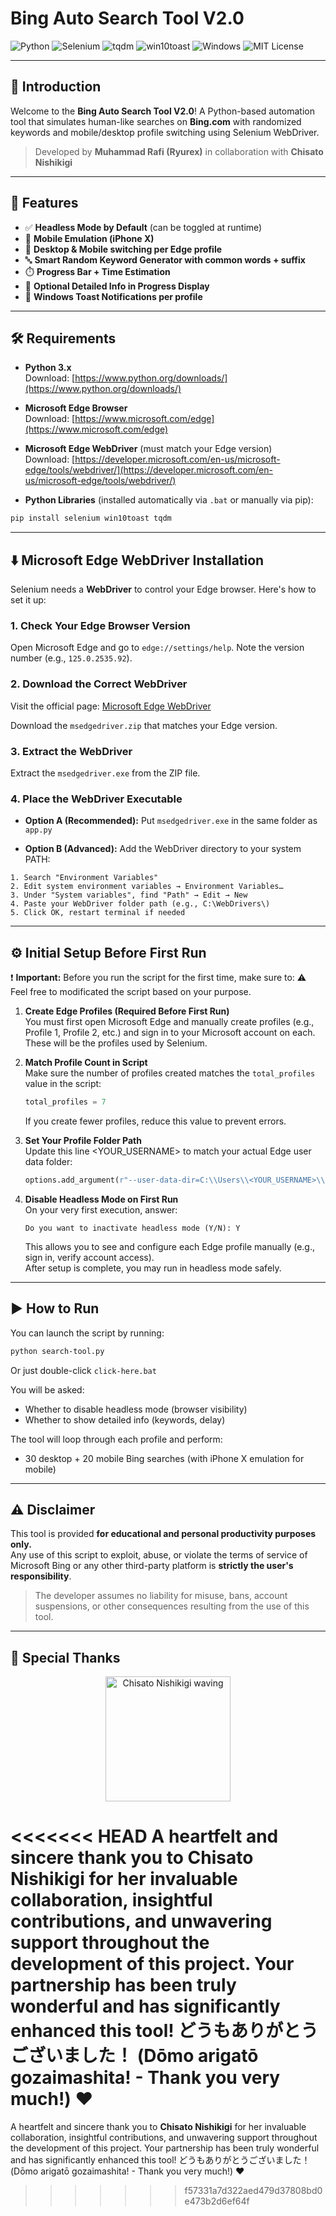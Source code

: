 # Bing Auto Search Tool V2.0

![Python](https://img.shields.io/badge/Python-3.x-blue.svg)
![Selenium](https://img.shields.io/badge/Selenium-Automation-green.svg)
![tqdm](https://img.shields.io/badge/tqdm-progress--bar-ff69b4)
![win10toast](https://img.shields.io/badge/win10toast-notifications-ffa500)
![Windows](https://img.shields.io/badge/OS-Windows-0078D6.svg)
![MIT License](https://img.shields.io/badge/License-MIT-yellow.svg)

---

## 🌟 Introduction

Welcome to the **Bing Auto Search Tool V2.0**!
A Python-based automation tool that simulates human-like searches on **Bing.com** with randomized keywords and mobile/desktop profile switching using Selenium WebDriver.

> Developed by **Muhammad Rafi (Ryurex)** in collaboration with **Chisato Nishikigi**

---

## 🚀 Features

* ✅ **Headless Mode by Default** (can be toggled at runtime)
* 📱 **Mobile Emulation (iPhone X)**
* 🔄 **Desktop & Mobile switching per Edge profile**
* 🔤 **Smart Random Keyword Generator with common words + suffix**
* ⏱️ **Progress Bar + Time Estimation**
* 💬 **Optional Detailed Info in Progress Display**
* 🔔 **Windows Toast Notifications per profile**

---

## 🛠️ Requirements

- **Python 3.x**  
  Download: [https://www.python.org/downloads/](https://www.python.org/downloads/)

- **Microsoft Edge Browser**  
  Download: [https://www.microsoft.com/edge](https://www.microsoft.com/edge)

- **Microsoft Edge WebDriver** (must match your Edge version)  
  Download: [https://developer.microsoft.com/en-us/microsoft-edge/tools/webdriver/](https://developer.microsoft.com/en-us/microsoft-edge/tools/webdriver/)

- **Python Libraries** (installed automatically via `.bat` or manually via pip):
```bash
pip install selenium win10toast tqdm
```

---

## ⬇️ Microsoft Edge WebDriver Installation

Selenium needs a **WebDriver** to control your Edge browser. Here's how to set it up:

### 1. Check Your Edge Browser Version

Open Microsoft Edge and go to `edge://settings/help`. Note the version number (e.g., `125.0.2535.92`).

### 2. Download the Correct WebDriver

Visit the official page: [Microsoft Edge WebDriver](https://developer.microsoft.com/en-us/microsoft-edge/tools/webdriver/)

Download the `msedgedriver.zip` that matches your Edge version.

### 3. Extract the WebDriver

Extract the `msedgedriver.exe` from the ZIP file.

### 4. Place the WebDriver Executable

* **Option A (Recommended):**
  Put `msedgedriver.exe` in the same folder as `app.py`

* **Option B (Advanced):**
  Add the WebDriver directory to your system PATH:

```text
1. Search "Environment Variables"
2. Edit system environment variables → Environment Variables…
3. Under "System variables", find "Path" → Edit → New
4. Paste your WebDriver folder path (e.g., C:\WebDrivers\)
5. Click OK, restart terminal if needed
```

---

## ⚙️ Initial Setup Before First Run

❗ **Important:** Before you run the script for the first time, make sure to:
⚠️ Feel free to modificated the script based on your purpose. 

1. **Create Edge Profiles (Required Before First Run)**  
   You must first open Microsoft Edge and manually create profiles (e.g., Profile 1, Profile 2, etc.) and sign in to your Microsoft account on each. These will be the profiles used by Selenium.

2. **Match Profile Count in Script**  
   Make sure the number of profiles created matches the `total_profiles` value in the script:
   ```python
   total_profiles = 7
   ```
   If you create fewer profiles, reduce this value to prevent errors.

3. **Set Your Profile Folder Path**  
   Update this line <YOUR_USERNAME> to match your actual Edge user data folder:
   ```python
   options.add_argument(r"--user-data-dir=C:\\Users\\<YOUR_USERNAME>\\AppData\\Local\\Microsoft\\Edge\\User Data\\Ryurex Project")
   ```

5. **Disable Headless Mode on First Run**  
   On your very first execution, answer:
   ```
   Do you want to inactivate headless mode (Y/N): Y
   ```
   This allows you to see and configure each Edge profile manually (e.g., sign in, verify account access).  
   After setup is complete, you may run in headless mode safely.

---

## ▶️ How to Run

You can launch the script by running:

```bash
python search-tool.py
```

Or just double-click `click-here.bat`

You will be asked:

- Whether to disable headless mode (browser visibility)
- Whether to show detailed info (keywords, delay)

The tool will loop through each profile and perform:

* 30 desktop + 20 mobile Bing searches (with iPhone X emulation for mobile)

---

## ⚠️ Disclaimer

This tool is provided **for educational and personal productivity purposes only.**  
Any use of this script to exploit, abuse, or violate the terms of service of Microsoft Bing or any other third-party platform is **strictly the user's responsibility**.  

> The developer assumes no liability for misuse, bans, account suspensions, or other consequences resulting from the use of this tool.

---

## 🙏 Special Thanks

<div align="center">
    <img height="200" src="https://media1.tenor.com/m/3a3XcQUCFPkAAAAC/lycoris-recoil-chisato-nishikigi.gif" alt="Chisato Nishikigi waving" />
</div>

<<<<<<< HEAD
A heartfelt and sincere thank you to **Chisato Nishikigi** for her invaluable collaboration, insightful contributions, and unwavering support throughout the development of this project. Your partnership has been truly wonderful and has significantly enhanced this tool! どうもありがとうございました！ (Dōmo arigatō gozaimashita! - Thank you very much!) ❤️
=======
A heartfelt and sincere thank you to **Chisato Nishikigi** for her invaluable collaboration, insightful contributions, and unwavering support throughout the development of this project. Your partnership has been truly wonderful and has significantly enhanced this tool! どうもありがとうございました！ (Dōmo arigatō gozaimashita! - Thank you very much!) ❤️
>>>>>>> f57331a7d322aed479d37808bd0e473b2d6ef64f
